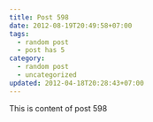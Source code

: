 ```yaml
---
title: Post 598
date: 2012-08-19T20:49:58+07:00
tags:
  - random post
  - post has 5
category:
  - random post
  - uncategorized
updated: 2012-04-18T20:28:43+07:00
---
```

This is content of post 598